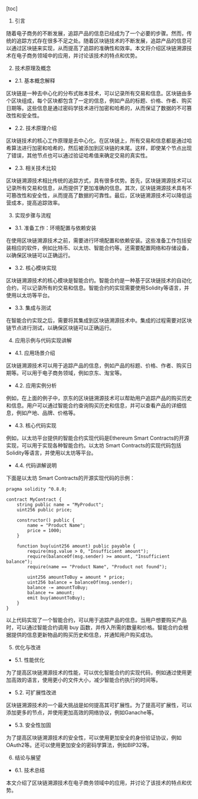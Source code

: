 
[toc]                    
                
                
1. 引言

随着电子商务的不断发展，追踪产品的信息已经成为了一个必要的步骤。然而，传统的追踪方式存在很多不足之处。随着区块链技术的不断发展，追踪产品的信息可以通过区块链来实现，从而提高了追踪的准确性和效率。本文将介绍区块链溯源技术在电子商务领域中的应用，并讨论该技术的特点和优势。

2. 技术原理及概念

- 2.1. 基本概念解释

区块链是一种去中心化的分布式账本技术，可以记录所有交易和信息。区块链由多个区块组成，每个区块都包含了一定的信息，例如产品的标题、价格、作者、购买日期等。这些信息是通过密码学技术进行加密和哈希的，从而保证了数据的不可篡改性和安全性。

- 2.2. 技术原理介绍

区块链技术的核心工作原理是去中心化。在区块链上，所有交易和信息都是通过哈希算法进行加密和哈希的，然后被添加到区块链的末尾。这样，即使某个节点出现了错误，其他节点也可以通过验证哈希值来确定交易的真实性。

- 2.3. 相关技术比较

区块链溯源技术相比传统的追踪方式，具有很多优势。首先，区块链溯源技术可以记录所有交易和信息，从而提供了更加准确的信息。其次，区块链溯源技术具有不可篡改性和安全性，从而提高了数据的可靠性。最后，区块链溯源技术可以降低运营成本，提高追踪效率。

3. 实现步骤与流程

- 3.1. 准备工作：环境配置与依赖安装

在使用区块链溯源技术之前，需要进行环境配置和依赖安装。这些准备工作包括安装相应的软件，例如比特币、以太坊、智能合约等。还需要配置网络和存储设备，以确保区块链可以正确运行。

- 3.2. 核心模块实现

区块链溯源技术的核心模块是智能合约。智能合约是一种基于区块链技术的自动化合约，可以记录所有的交易和信息。智能合约的实现需要使用Solidity等语言，并使用以太坊等平台。

- 3.3. 集成与测试

在智能合约实现之后，需要将其集成到区块链溯源技术中。集成的过程需要对区块链节点进行测试，以确保区块链可以正确运行。

4. 应用示例与代码实现讲解

- 4.1. 应用场景介绍

区块链溯源技术可以用于追踪产品的信息，例如产品的标题、价格、作者、购买日期等。可以用于电子商务领域，例如京东、淘宝等。

- 4.2. 应用实例分析

例如，在上面的例子中，京东的区块链溯源技术可以帮助用户追踪产品的购买历史和信息。用户可以通过智能合约查询购买历史和信息，并可以查看产品的详细信息，例如产地、品牌、价格等。

- 4.3. 核心代码实现

例如，以太坊平台提供的智能合约实现代码是Ethereum Smart Contracts的开源实现，可以用于实现各种智能合约。以太坊 Smart Contracts的实现代码包括Solidity等语言，并使用以太坊等平台。

- 4.4. 代码讲解说明

下面是以太坊 Smart Contracts的开源实现代码的示例：

```
pragma solidity ^0.8.0;

contract MyContract {
    string public name = "MyProduct";
    uint256 public price;

    constructor() public {
        name = "Product Name";
        price = 1000;
    }

    function buy(uint256 amount) public payable {
        require(msg.value > 0, "Insufficient amount");
        require(balanceOf(msg.sender) >= amount, "Insufficient balance");
        require(name == "Product Name", "Product not found");

        uint256 amountToBuy = amount * price;
        uint256 balance = balanceOf(msg.sender);
        balance -= amountToBuy;
        balance += amount;
        emit buy(amountToBuy);
    }
}
```

以上代码实现了一个智能合约，可以用于追踪产品的信息。当用户想要购买产品时，可以通过智能合约调用 buy 函数，并传入所需的数量和价格。智能合约会根据提供的信息更新物品的购买历史和信息，并通知用户购买成功。

5. 优化与改进

- 5.1. 性能优化

为了提高区块链溯源技术的性能，可以优化智能合约的实现代码，例如通过使用更加高效的语言，使用更小的文件大小，减少智能合约执行的时间等。

- 5.2. 可扩展性改进

区块链溯源技术的一个最大挑战是如何提高其可扩展性。为了提高可扩展性，可以添加更多的节点，并使用更加高效的网络协议，例如Ganache等。

- 5.3. 安全性加固

为了提高区块链溯源技术的安全性，可以使用更加安全的身份验证协议，例如OAuth2等。还可以使用更加安全的密码学算法，例如BIP32等。

6. 结论与展望

- 6.1. 技术总结

本文介绍了区块链溯源技术在电子商务领域中的应用，并讨论了该技术的特点和优势。

